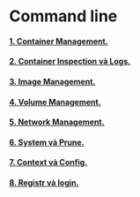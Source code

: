 # Command line 

#### [1. Container Management.](https://github.com/Phungvanquang/Website/blob/main/Docker/CLI/Container%20Management.md)
#### [2. Container Inspection và Logs.](https://github.com/Phungvanquang/Website/blob/main/Docker/CLI/Container%20Inspection%20v%C3%A0%20Logs.md)
#### [3. Image Management.]()
#### [4. Volume Management.]()
#### [5. Network Management.]()
#### [6. System và Prune.]()
#### [7. Context và Config.]()
#### [8. Registr và login.]()
